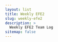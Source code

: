 ```yaml
---
layout: list
title: Weekly EFE2
slug: weekly-efe2
description: >
  Weekly EFE2 Team Log
sitemap: false
---
```

